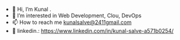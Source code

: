 - 👋 Hi, I’m Kunal .
- 👀 I’m interested in Web Development, Clou, DevOps
- 📫 How to reach me kunalsalve@2411gmail.com
- 🤝 linkedin.: https://www.linkedin.com/in/kunal-salve-a571b0254/
<!---
kunalsalve2411/kunalsalve2411 is a ✨ special ✨ repository because its `README.md` (this file) appears on your GitHub profile.
You can click the Preview link to take a look at your changes.
--->
